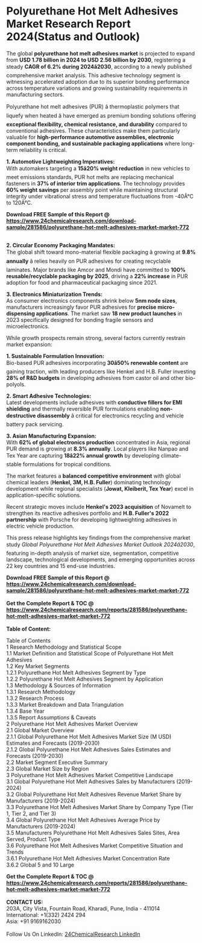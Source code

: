 <h1>Polyurethane Hot Melt Adhesives Market Research Report 2024(Status and Outlook)</h1><p>The global <strong>polyurethane hot melt adhesives market</strong> is projected to expand from <strong>USD 1.78 billion in 2024 to USD 2.56 billion by 2030</strong>, registering a steady <strong>CAGR of 6.2% during 2024â2030</strong>, according to a newly published comprehensive market analysis. This adhesive technology segment is witnessing accelerated adoption due to its superior bonding performance across temperature variations and growing sustainability requirements in manufacturing sectors.</p><p>Polyurethane hot melt adhesives (PUR) â thermoplastic polymers that liquefy when heated â have emerged as premium bonding solutions offering <strong>exceptional flexibility, chemical resistance, and durability</strong> compared to conventional adhesives. These characteristics make them particularly valuable for <strong>high-performance automotive assemblies, electronic component bonding, and sustainable packaging applications</strong> where long-term reliability is critical.</p><p><strong>1. Automotive Lightweighting Imperatives:</strong><br>
With automakers targeting a <strong>15â20% weight reduction</strong> in new vehicles to meet emissions standards, PUR hot melts are replacing mechanical fasteners in <strong>37% of interior trim applications</strong>. The technology provides <strong>60% weight savings</strong> per assembly point while maintaining structural integrity under vibrational stress and temperature fluctuations from -40Â°C to 120Â°C.</p><div><b>Download FREE Sample of this Report @ 
            <a href="https://www.24chemicalresearch.com/download-sample/281586/polyurethane-hot-melt-adhesives-market-market-772">
            https://www.24chemicalresearch.com/download-sample/281586/polyurethane-hot-melt-adhesives-market-market-772</a></b></div><br><p><strong>2. Circular Economy Packaging Mandates:</strong><br>
The global shift toward mono-material flexible packaging â growing at <strong>9.8% annually</strong> â relies heavily on PUR adhesives for creating recyclable laminates. Major brands like Amcor and Mondi have committed to <strong>100% reusable/recyclable packaging by 2025</strong>, driving a <strong>22% increase</strong> in PUR adoption for food and pharmaceutical packaging since 2021.</p><p><strong>3. Electronics Miniaturization Trends:</strong><br>
As consumer electronics components shrink below <strong>5nm node sizes</strong>, manufacturers increasingly favor PUR adhesives for <strong>precise micro-dispensing applications</strong>. The market saw <strong>18 new product launches</strong> in 2023 specifically designed for bonding fragile sensors and microelectronics.</p><p>While growth prospects remain strong, several factors currently restrain market expansion:</p><p><strong>1. Sustainable Formulation Innovation:</strong><br>
Bio-based PUR adhesives incorporating <strong>30â50% renewable content</strong> are gaining traction, with leading producers like Henkel and H.B. Fuller investing <strong>28% of R&amp;D budgets</strong> in developing adhesives from castor oil and other bio-polyols.</p><p><strong>2. Smart Adhesive Technologies:</strong><br>
Latest developments include adhesives with <strong>conductive fillers for EMI shielding</strong> and thermally reversible PUR formulations enabling <strong>non-destructive disassembly</strong> â critical for electronics recycling and vehicle battery pack servicing.</p><p><strong>3. Asian Manufacturing Expansion:</strong><br>
With <strong>62% of global electronics production</strong> concentrated in Asia, regional PUR demand is growing at <strong>8.3% annually</strong>. Local players like Nanpao and Tex Year are capturing <strong>18â22% annual growth</strong> by developing climate-stable formulations for tropical conditions.</p><p>The market features a <strong>balanced competitive environment</strong> with global chemical leaders (<strong>Henkel, 3M, H.B. Fuller</strong>) dominating technology development while regional specialists (<strong>Jowat, Kleiberit, Tex Year</strong>) excel in application-specific solutions.</p><p>Recent strategic moves include <strong>Henkel's 2023 acquisition</strong> of Novamelt to strengthen its reactive adhesives portfolio and <strong>H.B. Fuller's 2022 partnership</strong> with Porsche for developing lightweighting adhesives in electric vehicle production.</p><p>This press release highlights key findings from the comprehensive market study <em>Global Polyurethane Hot Melt Adhesives Market Outlook 2024â2030</em>, featuring in-depth analysis of market size, segmentation, competitive landscape, technological developments, and emerging opportunities across 22 key countries and 15 end-use industries.</p><div><b>Download FREE Sample of this Report @ 
            <a href="https://www.24chemicalresearch.com/download-sample/281586/polyurethane-hot-melt-adhesives-market-market-772">
            https://www.24chemicalresearch.com/download-sample/281586/polyurethane-hot-melt-adhesives-market-market-772</a></b></div><br><div><b>Get the Complete Report & TOC @ 
            <a href="https://www.24chemicalresearch.com/reports/281586/polyurethane-hot-melt-adhesives-market-market-772">
            https://www.24chemicalresearch.com/reports/281586/polyurethane-hot-melt-adhesives-market-market-772</a></b></div><br>
            <b>Table of Content:</b><p>Table of Contents<br />
 1 Research Methodology and Statistical Scope<br />
 1.1 Market Definition and Statistical Scope of Polyurethane Hot Melt Adhesives<br />
 1.2 Key Market Segments<br />
 1.2.1 Polyurethane Hot Melt Adhesives Segment by Type<br />
 1.2.2 Polyurethane Hot Melt Adhesives Segment by Application<br />
 1.3 Methodology & Sources of Information<br />
 1.3.1 Research Methodology<br />
 1.3.2 Research Process<br />
 1.3.3 Market Breakdown and Data Triangulation<br />
 1.3.4 Base Year<br />
 1.3.5 Report Assumptions & Caveats<br />
 2 Polyurethane Hot Melt Adhesives Market Overview<br />
 2.1 Global Market Overview<br />
 2.1.1 Global Polyurethane Hot Melt Adhesives Market Size (M USD) Estimates and Forecasts (2019-2030)<br />
 2.1.2 Global Polyurethane Hot Melt Adhesives Sales Estimates and Forecasts (2019-2030)<br />
 2.2 Market Segment Executive Summary<br />
 2.3 Global Market Size by Region<br />
 3 Polyurethane Hot Melt Adhesives Market Competitive Landscape<br />
 3.1 Global Polyurethane Hot Melt Adhesives Sales by Manufacturers (2019-2024)<br />
 3.2 Global Polyurethane Hot Melt Adhesives Revenue Market Share by Manufacturers (2019-2024)<br />
 3.3 Polyurethane Hot Melt Adhesives Market Share by Company Type (Tier 1, Tier 2, and Tier 3)<br />
 3.4 Global Polyurethane Hot Melt Adhesives Average Price by Manufacturers (2019-2024)<br />
 3.5 Manufacturers Polyurethane Hot Melt Adhesives Sales Sites, Area Served, Product Type<br />
 3.6 Polyurethane Hot Melt Adhesives Market Competitive Situation and Trends<br />
 3.6.1 Polyurethane Hot Melt Adhesives Market Concentration Rate<br />
 3.6.2 Global 5 and 10 Large</p><div><b>Get the Complete Report & TOC @ 
            <a href="https://www.24chemicalresearch.com/reports/281586/polyurethane-hot-melt-adhesives-market-market-772">
            https://www.24chemicalresearch.com/reports/281586/polyurethane-hot-melt-adhesives-market-market-772</a></b></div><br><b>CONTACT US:</b><br>
            203A, City Vista, Fountain Road, Kharadi, Pune, India - 411014<br>
            International: +1(332) 2424 294<br>
            Asia: +91 9169162030 <br><br>
            Follow Us On LinkedIn: <a href="https://www.linkedin.com/company/24chemicalresearch/">24ChemicalResearch LinkedIn</a>
